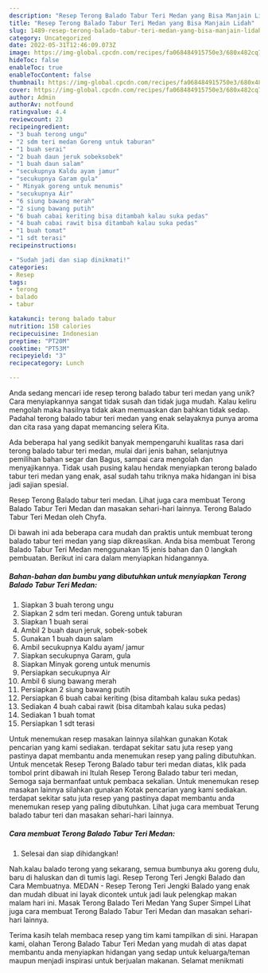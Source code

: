 ```yaml
---
description: "Resep Terong Balado Tabur Teri Medan yang Bisa Manjain Lidah"
title: "Resep Terong Balado Tabur Teri Medan yang Bisa Manjain Lidah"
slug: 1489-resep-terong-balado-tabur-teri-medan-yang-bisa-manjain-lidah
category: Uncategorized
date: 2022-05-31T12:46:09.073Z
image: https://img-global.cpcdn.com/recipes/fa068484915750e3/680x482cq70/terong-balado-tabur-teri-medan-foto-resep-utama.jpg
hideToc: false
enableToc: true
enableTocContent: false
thumbnail: https://img-global.cpcdn.com/recipes/fa068484915750e3/680x482cq70/terong-balado-tabur-teri-medan-foto-resep-utama.jpg
cover: https://img-global.cpcdn.com/recipes/fa068484915750e3/680x482cq70/terong-balado-tabur-teri-medan-foto-resep-utama.jpg
author: Admin
authorAv: notfound
ratingvalue: 4.4
reviewcount: 23
recipeingredient:
- "3 buah terong ungu"
- "2 sdm teri medan Goreng untuk taburan"
- "1 buah serai"
- "2 buah daun jeruk sobeksobek"
- "1 buah daun salam"
- "secukupnya Kaldu ayam jamur"
- "secukupnya Garam gula"
- " Minyak goreng untuk menumis"
- "secukupnya Air"
- "6 siung bawang merah"
- "2 siung bawang putih"
- "6 buah cabai keriting bisa ditambah kalau suka pedas"
- "4 buah cabai rawit bisa ditambah kalau suka pedas"
- "1 buah tomat"
- "1 sdt terasi"
recipeinstructions:

- "Sudah jadi dan siap dinikmati!"
categories:
- Resep
tags:
- terong
- balado
- tabur

katakunci: terong balado tabur 
nutrition: 158 calories
recipecuisine: Indonesian
preptime: "PT20M"
cooktime: "PT53M"
recipeyield: "3"
recipecategory: Lunch

---
```





Anda sedang mencari ide resep terong balado tabur teri medan yang unik? Cara menyiapkannya sangat tidak susah dan tidak juga mudah. Kalau keliru mengolah maka hasilnya tidak akan memuaskan dan bahkan tidak sedap. Padahal terong balado tabur teri medan yang enak selayaknya punya aroma dan cita rasa yang dapat memancing selera Kita.





Ada beberapa hal yang sedikit banyak mempengaruhi kualitas rasa dari terong balado tabur teri medan, mulai dari jenis bahan, selanjutnya pemilihan bahan segar dan Bagus, sampai cara mengolah dan menyajikannya. Tidak usah pusing kalau hendak menyiapkan terong balado tabur teri medan yang enak,      asal sudah tahu triknya maka hidangan ini bisa jadi sajian spesial.














Resep Terong Balado tabur teri medan. Lihat juga cara membuat Terong Balado Tabur Teri Medan dan masakan sehari-hari lainnya. Terong Balado Tabur Teri Medan oleh Chyfa.






Di bawah ini ada beberapa cara mudah dan praktis untuk membuat terong balado tabur teri medan yang siap dikreasikan. Anda bisa membuat Terong Balado Tabur Teri Medan menggunakan 15 jenis bahan dan 0 langkah pembuatan. Berikut ini cara dalam menyiapkan hidangannya.

<!--inarticleads1-->

##### Bahan-bahan dan bumbu yang dibutuhkan untuk menyiapkan Terong Balado Tabur Teri Medan:

1. Siapkan 3 buah terong ungu
1. Siapkan 2 sdm teri medan. Goreng untuk taburan
1. Siapkan 1 buah serai
1. Ambil 2 buah daun jeruk, sobek-sobek
1. Gunakan 1 buah daun salam
1. Ambil secukupnya Kaldu ayam/ jamur
1. Siapkan secukupnya Garam, gula
1. Siapkan  Minyak goreng untuk menumis
1. Persiapkan secukupnya Air
1. Ambil 6 siung bawang merah
1. Persiapkan 2 siung bawang putih
1. Persiapkan 6 buah cabai keriting (bisa ditambah kalau suka pedas)
1. Sediakan 4 buah cabai rawit (bisa ditambah kalau suka pedas)
1. Sediakan 1 buah tomat
1. Persiapkan 1 sdt terasi


Untuk menemukan resep masakan lainnya silahkan gunakan Kotak pencarian yang kami sediakan. terdapat sekitar satu juta resep yang pastinya dapat membantu anda menemukan resep yang paling dibutuhkan. Untuk mencetak Resep Terong Balado tabur teri medan diatas, klik pada tombol print dibawah ini Itulah Resep Terong Balado tabur teri medan, Semoga saja bermanfaat untuk pembaca sekalian. Untuk menemukan resep masakan lainnya silahkan gunakan Kotak pencarian yang kami sediakan. terdapat sekitar satu juta resep yang pastinya dapat membantu anda menemukan resep yang paling dibutuhkan. Lihat juga cara membuat Terung balado tabur teri dan masakan sehari-hari lainnya. 

<!--inarticleads2-->

##### Cara membuat Terong Balado Tabur Teri Medan:


1. Selesai dan siap dihidangkan!

Nah.kalau balado terong yang sekarang, semua bumbunya aku goreng dulu, baru di haluskan dan di tumis lagi. Resep Terong Teri Jengki Balado dan Cara Membuatnya. MEDAN - Resep Terong Teri Jengki Balado yang enak dan mudah dibuat ini layak dicontek untuk jadi lauk pelengkap makan malam hari ini. Masak Terong Balado Teri Medan Yang Super Simpel Lihat juga cara membuat Terong Balado Tabur Teri Medan dan masakan sehari-hari lainnya. 

Terima kasih telah membaca resep yang tim kami tampilkan di sini. Harapan kami, olahan Terong Balado Tabur Teri Medan yang mudah di atas dapat membantu anda menyiapkan hidangan yang sedap untuk keluarga/teman maupun menjadi inspirasi untuk berjualan makanan. Selamat menikmati
